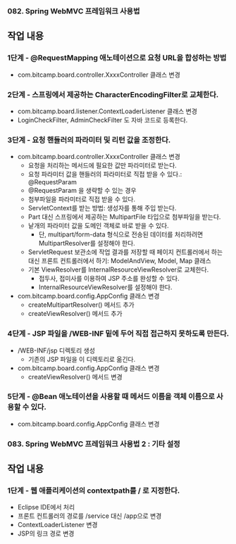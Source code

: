 ### 082. Spring WebMVC 프레임워크 사용법

## 작업 내용

### 1단계 - @RequestMapping 애노테이션으로 요청 URL을 합성하는 방법

- com.bitcamp.board.controller.XxxxController 클래스 변경

### 2단계 - 스프링에서 제공하는 CharacterEncodingFilter로 교체한다.

- com.bitcamp.board.listener.ContextLoaderListener 클래스 변경
- LoginCheckFilter, AdminCheckFilter 도 자바 코드로 등록한다.

### 3단계 - 요청 핸들러의 파라미터 및 리턴 값을 조정한다.

- com.bitcamp.board.controller.XxxxController 클래스 변경
  - 요청을 처리하는 메서드에 필요한 값만 파라미터로 받는다.
  - 요청 파라미터 값을 핸들러의 파라미터로 직접 받을 수 있다.: @RequestParam
  - @RequestParam 을 생략할 수 있는 경우
  - 첨부파일을 파라미터로 직접 받을 수 있다.
  - ServletContext를 받는 방법: 생성자를 통해 주입 받는다. 
  - Part 대신 스프링에서 제공하는 MultipartFile 타입으로 첨부파일을 받는다.
  - 낱개의 파라미터 값을 도메인 객체로 바로 받을 수 있다.
    - 단, multipart/form-data 형식으로 전송된 데이터를 처리하려면 MultipartResolver를 설정해야 한다.
  - ServletRequest 보관소에 작업 결과를 저장할 때 페이지 컨트롤러에서 하는 대신 프론트 컨트롤러에서 하기: ModelAndView, Model, Map 클래스
  - 기본 ViewResolver를 InternalResourceViewResolver로 교체한다.
    - 접두사, 접미사를 이용하여 JSP 주소를 완성할 수 있다.
    - InternalResourceViewResolver를 설정해야 한다.
- com.bitcamp.board.config.AppConfig 클래스 변경
  - createMultipartResolver() 메서드 추가
  - createViewResolver() 메서드 추가

### 4단계 - JSP 파일을 /WEB-INF 밑에 두어 직접 접근하지 못하도록 만든다.

- /WEB-INF/jsp 디렉토리 생성
  - 기존의 JSP 파일을 이 디렉토리로 옮긴다.
- com.bitcamp.board.config.AppConfig 클래스 변경
  - createViewResolver() 메서드 변경

### 5단계 - @Bean 애노테이션을 사용할 때 메서드 이름을 객체 이름으로 사용할 수 있다.

- com.bitcamp.board.config.AppConfig 클래스 변경



### 083. Spring WebMVC 프레임워크 사용법 2 : 기타 설정

## 작업 내용 

### 1단계 - 웹 애플리케이션의 contextpath를 / 로 지정한다.

  - Eclipse IDE에서 처리
  - 프론트 컨트롤러의 경로를 /service 대신 /app으로 변경
  - ContextLoaderListener 변경
  -  JSP의 링크 경로 변경 

